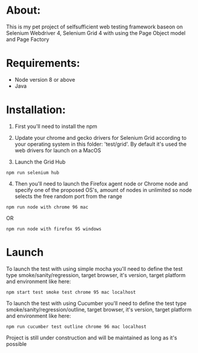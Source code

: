 # About:
This is my pet project of selfsufficient web testing framework baseon on Selenium Webdriver 4, Selenium Grid 4 with using the Page Object model and Page Factory

# Requirements:
+ Node version 8 or above
+ Java

# Installation:
1. First you'll need to install the npm 

2. Update your chrome and gecko drivers for Selenium Grid according to your operating system in this folder: 'test/grid'. 
By default it's used the web drivers for launch on a MacOS

3. Launch the Grid Hub 
```
npm run selenium hub
```
4. Then you'll need to launch the Firefox agent node or Chrome node and specify one of the proposed OS's, amount of nodes in unlimited so node selects the free random port from the range
```
npm run node with chrome 96 mac
```
OR
```
npm run node with firefox 95 windows

```
# Launch
To launch the test with using simple mocha you'll need to define the test type smoke/sanity/regression, target browser, it's version, target platform and environment like here:
```
npm start test smoke test chrome 95 mac localhost  
```
To launch the test with using Cucumber you'll need to define the test type smoke/sanity/regression/outline, target browser, it's version, target platform and environment like here:
```
npm run cucumber test outline chrome 96 mac localhost
```



Project is still under construction and will be maintained as long as it's possible
